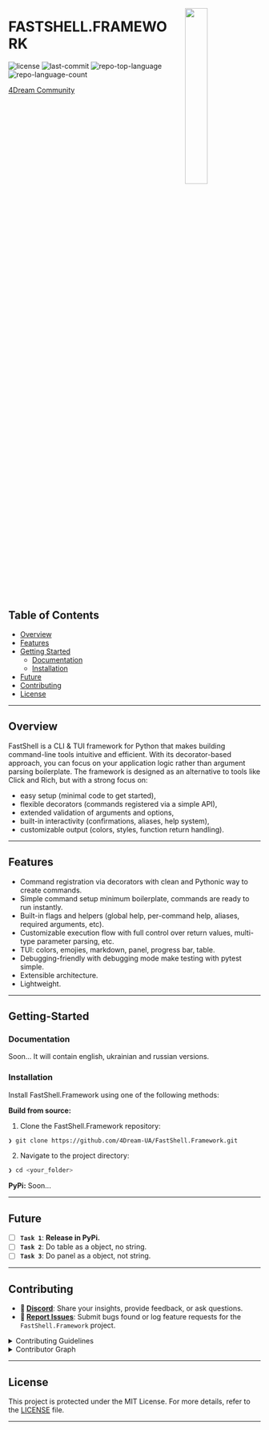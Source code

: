 <div align="left" style="position: relative;">
<img src="https://i.postimg.cc/L5fw0vJq/Chat-GPT-Image-20-2025-12-35-06-removebg-preview.png" align="right" width="30%" style="margin: -20px 0 0 20px;">
<h1>FASTSHELL.FRAMEWORK</h1>

<p align="left">
	<img src="https://img.shields.io/github/license/4Dream-UA/FastShell.Framework?style=default&logo=opensourceinitiative&logoColor=white&color=0080ff" alt="license">
	<img src="https://img.shields.io/github/last-commit/4Dream-UA/FastShell.Framework?style=default&logo=git&logoColor=white&color=0080ff" alt="last-commit">
	<img src="https://img.shields.io/github/languages/top/4Dream-UA/FastShell.Framework?style=default&color=0080ff" alt="repo-top-language">
	<img src="https://img.shields.io/github/languages/count/4Dream-UA/FastShell.Framework?style=default&color=0080ff" alt="repo-language-count">
</p>
<a href="https://discord.gg/6MbYCn2MpH">4Dream Community</a>
<p align="left"><!-- default option, no dependency badges. -->
</p>
<p align="left">
	<!-- default option, no dependency badges. -->
</p>
</div>
<br clear="right">

##  Table of Contents

- [ Overview](#overview)
- [ Features](#features)
- [ Getting Started](#getting-started)
  - [ Documentation](#documentation)
  - [ Installation](#installation)
- [ Future](#future)
- [ Contributing](#contributing)
- [ License](#license)

---

## Overview

FastShell is a CLI & TUI framework for Python that makes building command-line tools intuitive and efficient. With its decorator-based approach, you can focus on your application logic rather than argument parsing boilerplate.
The framework is designed as an alternative to tools like Click and Rich, but with a strong focus on:
- easy setup (minimal code to get started),
- flexible decorators (commands registered via a simple API),
- extended validation of arguments and options,
- built-in interactivity (confirmations, aliases, help system),
- customizable output (colors, styles, function return handling).


---

## Features
- Command registration via decorators with clean and Pythonic way to create commands.
- Simple command setup minimum boilerplate, commands are ready to run instantly.
- Built-in flags and helpers (global help, per-command help, aliases, required arguments, etc).
- Customizable execution flow with full control over return values, multi-type parameter parsing, etc.
- TUI: colors, emojies, markdown, panel, progress bar, table.
- Debugging-friendly with debugging mode make testing with pytest simple.
- Extensible architecture.
- Lightweight.


---
## Getting-Started

### Documentation

Soon... It will contain english, ukrainian and russian versions.


###  Installation

Install FastShell.Framework using one of the following methods:

**Build from source:**

1. Clone the FastShell.Framework repository:
```sh
❯ git clone https://github.com/4Dream-UA/FastShell.Framework.git
```

2. Navigate to the project directory:
```sh
❯ cd <your_folder>
```

**PyPi:**
Soon... 


---
##  Future

- [ ] **`Task 1`**: <strong>Release in PyPi.</strong>
- [ ] **`Task 2`**: Do table as a object, no string.
- [ ] **`Task 3`**: Do panel as a object, not string.

---

## Contributing

- **💬 [Discord](https://discord.com/users/970993563460587560)**: Share your insights, provide feedback, or ask questions.
- **🐛 [Report Issues](https://github.com/4Dream-UA/FastShell.Framework/issues)**: Submit bugs found or log feature requests for the `FastShell.Framework` project.

<details closed>
<summary>Contributing Guidelines</summary>

1. **Fork the Repository**: Start by forking the project repository to your github account.
2. **Clone Locally**: Clone the forked repository to your local machine using a git client.
   ```sh
   git clone https://github.com/4Dream-UA/FastShell.Framework.git
   ```
3. **Create a New Branch**: Always work on a new branch, giving it a descriptive name.
   ```sh
   git checkout -b new-feature-x
   ```
4. **Make Your Changes**: Develop and test your changes locally.
5. **Commit Your Changes**: Commit with a clear message describing your updates.
   ```sh
   git commit -m 'Implemented new feature x.'
   ```
6. **Push to github**: Push the changes to your forked repository.
   ```sh
   git push origin new-feature-x
   ```
7. **Submit a Pull Request**: Create a PR against the original project repository. Clearly describe the changes and their motivations.
8. **Review**: Once your PR is reviewed and approved, it will be merged into the main branch. Congratulations on your contribution!
</details>

<details closed>
<summary>Contributor Graph</summary>
<br>
<p align="left">
   <a href="https://github.com{/4Dream-UA/FastShell.Framework/}graphs/contributors">
      <img src="https://contrib.rocks/image?repo=4Dream-UA/FastShell.Framework">
   </a>
</p>
</details>

---

## License

This project is protected under the MIT License. For more details, refer to the [LICENSE](https://github.com/4Dream-UA/FastShell.Framework/blob/main/LICENSE) file.

---


